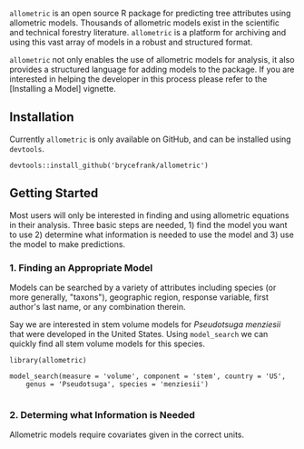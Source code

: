 `allometric` is an open source R package for predicting tree attributes using
allometric models. Thousands of allometric models exist in the
scientific and technical forestry literature. `allometric` is a platform for
archiving and using this vast array of models in a robust and structured format.

`allometric` not only enables the use of allometric models for analysis, it 
also provides a structured language for adding models to the package. If you
are interested in helping the developer in this process please refer to the 
[Installing a Model] vignette.

## Installation

Currently `allometric` is only available on GitHub, and can be installed using
`devtools`.

```{r}
devtools::install_github('brycefrank/allometric')
```

## Getting Started

Most users will only be interested in finding and using allometric equations in
their analysis. Three basic steps are needed, 1) find the model you want
to use 2) determine what information is needed to use the model and 3) use the
model to make predictions.

### 1. Finding an Appropriate Model

Models can be searched by a variety of attributes including species 
(or more generally, "taxons"), geographic region, response variable, first
author's last name, or any combination therein.

Say we are interested in stem volume models for _Pseudotsuga menziesii_ that 
were developed in the United States. Using `model_search` we can quickly find 
all stem volume models for this species.

```{r}
library(allometric)

model_search(measure = 'volume', component = 'stem', country = 'US',
    genus = 'Pseudotsuga', species = 'menziesii')
```

```
```

### 2. Determing what Information is Needed

Allometric models require covariates given in the correct units.

